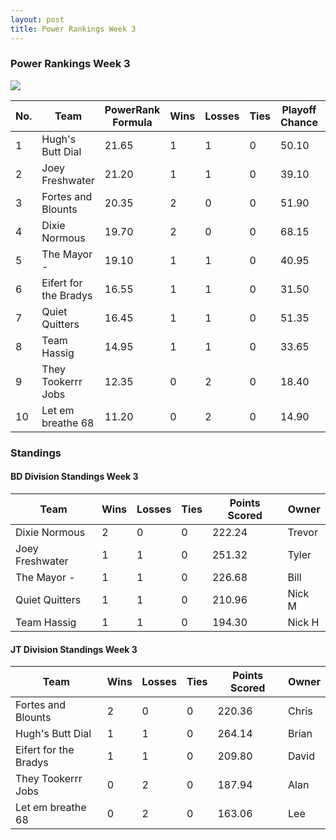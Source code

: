```yaml
---
layout: post
title: Power Rankings Week 3
---
```


### Power Rankings Week 3

![](../assets/img/pr2023-2.png)


|   No. | Team                   |   PowerRank Formula |   Wins |   Losses |   Ties |   Playoff Chance |   Points Scored | Owner   |
|-------|------------------------|---------------------|--------|----------|--------|------------------|-----------------|---------|
|     1 | Hugh's  Butt Dial      |               21.65 |      1 |        1 |      0 |            50.10 |          264.14 | Brian   |
|     2 | Joey Freshwater        |               21.20 |      1 |        1 |      0 |            39.10 |          251.32 | Tyler   |
|     3 | Fortes and Blounts     |               20.35 |      2 |        0 |      0 |            51.90 |          220.36 | Chris   |
|     4 | Dixie Normous          |               19.70 |      2 |        0 |      0 |            68.15 |          222.24 | Trevor  |
|     5 | The Mayor -            |               19.10 |      1 |        1 |      0 |            40.95 |          226.68 | Bill    |
|     6 | Eifert  for the Bradys |               16.55 |      1 |        1 |      0 |            31.50 |          209.80 | David   |
|     7 | Quiet Quitters         |               16.45 |      1 |        1 |      0 |            51.35 |          210.96 | Nick M  |
|     8 | Team  Hassig           |               14.95 |      1 |        1 |      0 |            33.65 |          194.30 | Nick H  |
|     9 | They Tookerrr Jobs     |               12.35 |      0 |        2 |      0 |            18.40 |          187.94 | Alan    |
|    10 | Let em breathe 68      |               11.20 |      0 |        2 |      0 |            14.90 |          163.06 | Lee     |

### Standings

#### BD Division Standings Week 3

| Team            |   Wins |   Losses |   Ties |   Points Scored | Owner   |
|-----------------|--------|----------|--------|-----------------|---------|
| Dixie Normous   |      2 |        0 |      0 |          222.24 | Trevor  |
| Joey Freshwater |      1 |        1 |      0 |          251.32 | Tyler   |
| The Mayor -     |      1 |        1 |      0 |          226.68 | Bill    |
| Quiet Quitters  |      1 |        1 |      0 |          210.96 | Nick M  |
| Team  Hassig    |      1 |        1 |      0 |          194.30 | Nick H  |

#### JT Division Standings Week 3

| Team                   |   Wins |   Losses |   Ties |   Points Scored | Owner   |
|------------------------|--------|----------|--------|-----------------|---------|
| Fortes and Blounts     |      2 |        0 |      0 |          220.36 | Chris   |
| Hugh's  Butt Dial      |      1 |        1 |      0 |          264.14 | Brian   |
| Eifert  for the Bradys |      1 |        1 |      0 |          209.80 | David   |
| They Tookerrr Jobs     |      0 |        2 |      0 |          187.94 | Alan    |
| Let em breathe 68      |      0 |        2 |      0 |          163.06 | Lee     |
